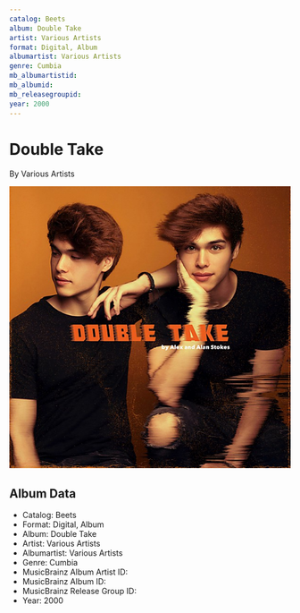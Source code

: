 ```yaml
---
catalog: Beets
album: Double Take
artist: Various Artists
format: Digital, Album
albumartist: Various Artists
genre: Cumbia
mb_albumartistid: 
mb_albumid: 
mb_releasegroupid: 
year: 2000
---
```


# Double Take

By Various Artists

![](../../assets/beetscovers/Various_Artists-Double_Take.jpg)

## Album Data

- Catalog: Beets
- Format: Digital, Album
- Album: Double Take
- Artist: Various Artists
- Albumartist: Various Artists
- Genre: Cumbia
- MusicBrainz Album Artist ID: 
- MusicBrainz Album ID: 
- MusicBrainz Release Group ID: 
- Year: 2000

